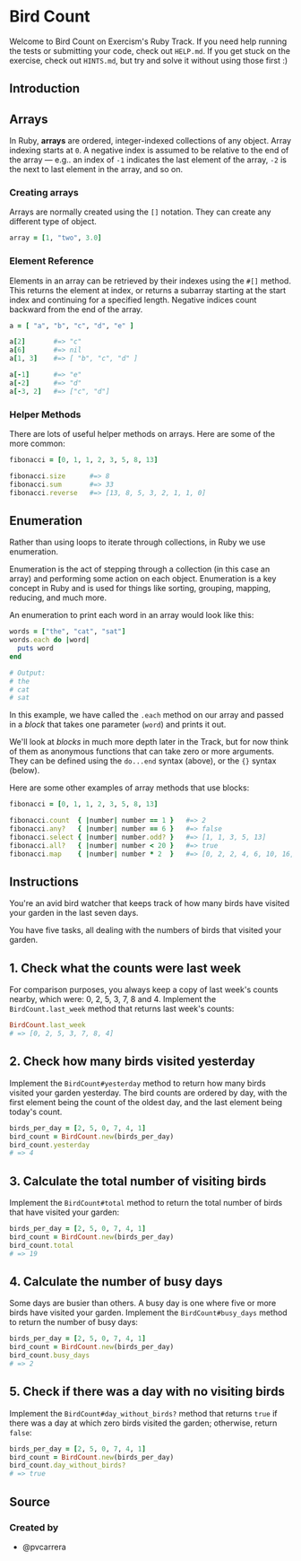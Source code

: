 # Bird Count

Welcome to Bird Count on Exercism's Ruby Track.
If you need help running the tests or submitting your code, check out `HELP.md`.
If you get stuck on the exercise, check out `HINTS.md`, but try and solve it without using those first :)

## Introduction

## Arrays

In Ruby, **arrays** are ordered, integer-indexed collections of any object.
Array indexing starts at `0`.
A negative index is assumed to be relative to the end of the array — e.g.. an index of `-1` indicates the last element of the array, `-2` is the next to last element in the array, and so on.

### Creating arrays

Arrays are normally created using the `[]` notation.
They can create any different type of object.

```ruby
array = [1, "two", 3.0]
```

### Element Reference

Elements in an array can be retrieved by their indexes using the `#[]` method.
This returns the element at index, or returns a subarray starting at the start index and continuing for a specified length.
Negative indices count backward from the end of the array.

```ruby
a = [ "a", "b", "c", "d", "e" ]

a[2]       #=> "c"
a[6]       #=> nil
a[1, 3]    #=> [ "b", "c", "d" ]

a[-1]      #=> "e"
a[-2]      #=> "d"
a[-3, 2]   #=> ["c", "d"]
```

### Helper Methods

There are lots of useful helper methods on arrays.
Here are some of the more common:

```ruby
fibonacci = [0, 1, 1, 2, 3, 5, 8, 13]

fibonacci.size      #=> 8
fibonacci.sum       #=> 33
fibonacci.reverse   #=> [13, 8, 5, 3, 2, 1, 1, 0]
```

## Enumeration

Rather than using loops to iterate through collections, in Ruby we use enumeration.

Enumeration is the act of stepping through a collection (in this case an array) and performing some action on each object. Enumeration is a key concept in Ruby and is used for things like sorting, grouping, mapping, reducing, and much more.

An enumeration to print each word in an array would look like this:

```ruby
words = ["the", "cat", "sat"]
words.each do |word|
  puts word
end

# Output:
# the
# cat
# sat
```

In this example, we have called the `.each` method on our array and passed in a _block_ that takes one parameter (`word`) and prints it out.

We'll look at _blocks_ in much more depth later in the Track, but for now think of them as anonymous functions that can take zero or more arguments.
They can be defined using the `do...end` syntax (above), or the `{}` syntax (below).

Here are some other examples of array methods that use blocks:

```ruby
fibonacci = [0, 1, 1, 2, 3, 5, 8, 13]

fibonacci.count  { |number| number == 1 }   #=> 2
fibonacci.any?   { |number| number == 6 }   #=> false
fibonacci.select { |number| number.odd? }   #=> [1, 1, 3, 5, 13]
fibonacci.all?   { |number| number < 20 }   #=> true
fibonacci.map    { |number| number * 2  }   #=> [0, 2, 2, 4, 6, 10, 16, 26]
```

## Instructions

You're an avid bird watcher that keeps track of how many birds have visited your garden in the last seven days.

You have five tasks, all dealing with the numbers of birds that visited your garden.

## 1. Check what the counts were last week

For comparison purposes, you always keep a copy of last week's counts nearby, which were: 0, 2, 5, 3, 7, 8 and 4. Implement the `BirdCount.last_week` method that returns last week's counts:

```ruby
BirdCount.last_week
# => [0, 2, 5, 3, 7, 8, 4]
```

## 2. Check how many birds visited yesterday

Implement the `BirdCount#yesterday` method to return how many birds visited your garden yesterday. The bird counts are ordered by day, with the first element being the count of the oldest day, and the last element being today's count.

```ruby
birds_per_day = [2, 5, 0, 7, 4, 1]
bird_count = BirdCount.new(birds_per_day)
bird_count.yesterday
# => 4
```

## 3. Calculate the total number of visiting birds

Implement the `BirdCount#total` method to return the total number of birds that have visited your garden:

```ruby
birds_per_day = [2, 5, 0, 7, 4, 1]
bird_count = BirdCount.new(birds_per_day)
bird_count.total
# => 19
```

## 4. Calculate the number of busy days

Some days are busier than others. A busy day is one where five or more birds have visited your garden.
Implement the `BirdCount#busy_days` method to return the number of busy days:

```ruby
birds_per_day = [2, 5, 0, 7, 4, 1]
bird_count = BirdCount.new(birds_per_day)
bird_count.busy_days
# => 2
```

## 5. Check if there was a day with no visiting birds

Implement the `BirdCount#day_without_birds?` method that returns `true` if there was a day at which zero birds visited the garden; otherwise, return `false`:

```ruby
birds_per_day = [2, 5, 0, 7, 4, 1]
bird_count = BirdCount.new(birds_per_day)
bird_count.day_without_birds?
# => true
```

## Source

### Created by

- @pvcarrera
